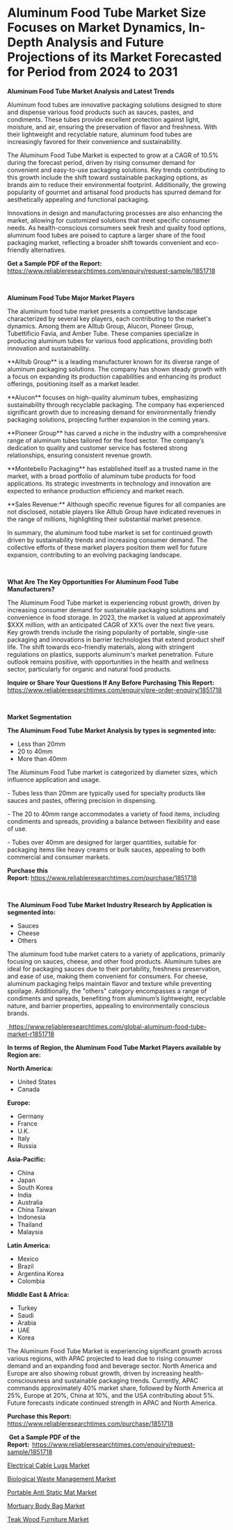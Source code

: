 <p><h1>Aluminum Food Tube Market Size Focuses on Market Dynamics, In-Depth Analysis and Future Projections of its Market Forecasted for Period from 2024 to 2031</h1></p><p><strong>Aluminum Food Tube Market Analysis and Latest Trends</strong></p>
<p><p>Aluminum food tubes are innovative packaging solutions designed to store and dispense various food products such as sauces, pastes, and condiments. These tubes provide excellent protection against light, moisture, and air, ensuring the preservation of flavor and freshness. With their lightweight and recyclable nature, aluminum food tubes are increasingly favored for their convenience and sustainability.</p><p>The Aluminum Food Tube Market is expected to grow at a CAGR of 10.5% during the forecast period, driven by rising consumer demand for convenient and easy-to-use packaging solutions. Key trends contributing to this growth include the shift toward sustainable packaging options, as brands aim to reduce their environmental footprint. Additionally, the growing popularity of gourmet and artisanal food products has spurred demand for aesthetically appealing and functional packaging.</p><p>Innovations in design and manufacturing processes are also enhancing the market, allowing for customized solutions that meet specific consumer needs. As health-conscious consumers seek fresh and quality food options, aluminum food tubes are poised to capture a larger share of the food packaging market, reflecting a broader shift towards convenient and eco-friendly alternatives.</p></p>
<p><strong>Get a Sample PDF of the Report:&nbsp;</strong> <a href="https://www.reliableresearchtimes.com/enquiry/request-sample/1851718?utm_campaign=1565&utm_medium=2&utm_source=Github&utm_content=ia&utm_term=18102024&utm_id=aluminum-food-tube">https://www.reliableresearchtimes.com/enquiry/request-sample/1851718</a></p>
<p>&nbsp;</p>
<p><strong>Aluminum Food Tube Major Market Players</strong></p>
<p><p>The aluminum food tube market presents a competitive landscape characterized by several key players, each contributing to the market's dynamics. Among them are Alltub Group, Alucon, Pioneer Group, Tubettificio Favia, and Amber Tube. These companies specialize in producing aluminum tubes for various food applications, providing both innovation and sustainability.</p><p>**Alltub Group** is a leading manufacturer known for its diverse range of aluminum packaging solutions. The company has shown steady growth with a focus on expanding its production capabilities and enhancing its product offerings, positioning itself as a market leader.</p><p>**Alucon** focuses on high-quality aluminum tubes, emphasizing sustainability through recyclable packaging. The company has experienced significant growth due to increasing demand for environmentally friendly packaging solutions, projecting further expansion in the coming years.</p><p>**Pioneer Group** has carved a niche in the industry with a comprehensive range of aluminum tubes tailored for the food sector. The company’s dedication to quality and customer service has fostered strong relationships, ensuring consistent revenue growth.</p><p>**Montebello Packaging** has established itself as a trusted name in the market, with a broad portfolio of aluminum tube products for food applications. Its strategic investments in technology and innovation are expected to enhance production efficiency and market reach.</p><p>**Sales Revenue:** Although specific revenue figures for all companies are not disclosed, notable players like Alltub Group have indicated revenues in the range of millions, highlighting their substantial market presence.</p><p>In summary, the aluminum food tube market is set for continued growth driven by sustainability trends and increasing consumer demand. The collective efforts of these market players position them well for future expansion, contributing to an evolving packaging landscape.</p></p>
<p>&nbsp;</p>
<p><strong>What Are The Key Opportunities For Aluminum Food Tube Manufacturers?</strong></p>
<p><p>The Aluminum Food Tube market is experiencing robust growth, driven by increasing consumer demand for sustainable packaging solutions and convenience in food storage. In 2023, the market is valued at approximately $XXX million, with an anticipated CAGR of XX% over the next five years. Key growth trends include the rising popularity of portable, single-use packaging and innovations in barrier technologies that extend product shelf life. The shift towards eco-friendly materials, along with stringent regulations on plastics, supports aluminum's market penetration. Future outlook remains positive, with opportunities in the health and wellness sector, particularly for organic and natural food products.</p></p>
<p><strong>Inquire or Share Your Questions If Any Before Purchasing This Report:</strong> <a href="https://www.reliableresearchtimes.com/enquiry/pre-order-enquiry/1851718?utm_campaign=1565&utm_medium=2&utm_source=Github&utm_content=ia&utm_term=18102024&utm_id=aluminum-food-tube">https://www.reliableresearchtimes.com/enquiry/pre-order-enquiry/1851718</a></p>
<p>&nbsp;</p>
<p><strong>Market Segmentation</strong></p>
<p><strong>The Aluminum Food Tube Market Analysis by types is segmented into:</strong></p>
<p><ul><li>Less than 20mm</li><li>20 to 40mm</li><li>More than 40mm</li></ul></p>
<p><p>The Aluminum Food Tube market is categorized by diameter sizes, which influence application and usage. </p><p>- Tubes less than 20mm are typically used for specialty products like sauces and pastes, offering precision in dispensing. </p><p>- The 20 to 40mm range accommodates a variety of food items, including condiments and spreads, providing a balance between flexibility and ease of use. </p><p>- Tubes over 40mm are designed for larger quantities, suitable for packaging items like heavy creams or bulk sauces, appealing to both commercial and consumer markets.</p></p>
<p><strong>Purchase this Report:&nbsp;</strong><a href="https://www.reliableresearchtimes.com/purchase/1851718?utm_campaign=1565&utm_medium=2&utm_source=Github&utm_content=ia&utm_term=18102024&utm_id=aluminum-food-tube">https://www.reliableresearchtimes.com/purchase/1851718</a></p>
<p>&nbsp;</p>
<p><strong>The Aluminum Food Tube Market Industry Research by Application is segmented into:</strong></p>
<p><ul><li>Sauces</li><li>Cheese</li><li>Others</li></ul></p>
<p><p>The aluminum food tube market caters to a variety of applications, primarily focusing on sauces, cheese, and other food products. Aluminum tubes are ideal for packaging sauces due to their portability, freshness preservation, and ease of use, making them convenient for consumers. For cheese, aluminum packaging helps maintain flavor and texture while preventing spoilage. Additionally, the "others" category encompasses a range of condiments and spreads, benefiting from aluminum’s lightweight, recyclable nature, and barrier properties, appealing to environmentally conscious brands.</p></p>
<p><a href="https://www.reliableresearchtimes.com/global-aluminum-food-tube-market-r1851718?utm_campaign=1565&utm_medium=2&utm_source=Github&utm_content=ia&utm_term=18102024&utm_id=aluminum-food-tube">&nbsp;https://www.reliableresearchtimes.com/global-aluminum-food-tube-market-r1851718</a></p>
<p><strong>In terms of Region, the Aluminum Food Tube Market Players available by Region are:</strong></p>
<p>
    <p> <strong> North America: </strong>
        <ul>
            <li>United States</li>
            <li>Canada</li>
        </ul>
        </p> 
    <p> <strong> Europe: </strong>
        <ul>
            <li>Germany</li>
            <li>France</li>
            <li>U.K.</li>
            <li>Italy</li>
            <li>Russia</li>
        </ul>
        </p> 
    <p> <strong> Asia-Pacific: </strong>
        <ul>
            <li>China</li>
            <li>Japan</li>
            <li>South Korea</li>
            <li>India</li>
            <li>Australia</li>
            <li>China Taiwan</li>
            <li>Indonesia</li>
            <li>Thailand</li>
            <li>Malaysia</li>
        </ul>
        </p> 
    <p> <strong> Latin America: </strong>
        <ul>
            <li>Mexico</li>
            <li>Brazil</li>
            <li>Argentina Korea</li>
            <li>Colombia</li>
        </ul>
        </p> 
    <p> <strong> Middle East & Africa: </strong>
        <ul>
            <li>Turkey</li>
            <li>Saudi</li>
            <li>Arabia</li>
            <li>UAE</li>
            <li>Korea</li>
        </ul>
    </p>
    </p>
<p><p>The Aluminum Food Tube Market is experiencing significant growth across various regions, with APAC projected to lead due to rising consumer demand and an expanding food and beverage sector. North America and Europe are also showing robust growth, driven by increasing health-consciousness and sustainable packaging trends. Currently, APAC commands approximately 40% market share, followed by North America at 25%, Europe at 20%, China at 10%, and the USA contributing about 5%. Future forecasts indicate continued strength in APAC and North America.</p></p>
<p><strong>Purchase this Report: </strong><a href="https://www.reliableresearchtimes.com/purchase/1851718?utm_campaign=1565&utm_medium=2&utm_source=Github&utm_content=ia&utm_term=18102024&utm_id=aluminum-food-tube">https://www.reliableresearchtimes.com/purchase/1851718</a></p>
<p>&nbsp;<strong>Get a Sample PDF of the Report:&nbsp;&nbsp;</strong><a href="https://www.reliableresearchtimes.com/enquiry/request-sample/1851718?utm_campaign=1565&utm_medium=2&utm_source=Github&utm_content=ia&utm_term=18102024&utm_id=aluminum-food-tube">https://www.reliableresearchtimes.com/enquiry/request-sample/1851718</a></p>
<p><strong></strong></p>
<p><p><a href="https://www.linkedin.com/pulse/global-electrical-cable-lugs-industry-research-report-competitive-qrsvc?utm_campaign=1565&utm_medium=2&utm_source=Github&utm_content=ia&utm_term=18102024&utm_id=aluminum-food-tube">Electrical Cable Lugs Market</a></p><p><a href="https://www.linkedin.com/pulse/consumer-behavior-shifts-biological-waste-management-market-demand-iaapf?utm_campaign=1565&utm_medium=2&utm_source=Github&utm_content=ia&utm_term=18102024&utm_id=aluminum-food-tube">Biological Waste Management Market</a></p><p><a href="https://www.linkedin.com/pulse/market-forecasting-change-global-portable-anti-static-mat-2cmke?utm_campaign=1565&utm_medium=2&utm_source=Github&utm_content=ia&utm_term=18102024&utm_id=aluminum-food-tube">Portable Anti Static Mat Market</a></p><p><a href="https://www.linkedin.com/pulse/future-innovation-global-mortuary-body-bag-market-growth-cagxe?utm_campaign=1565&utm_medium=2&utm_source=Github&utm_content=ia&utm_term=18102024&utm_id=aluminum-food-tube">Mortuary Body Bag Market</a></p><p><a href="https://www.linkedin.com/pulse/teak-wood-furniture-momentum-charting-114-cagr-path-2024-2031-uj8pe?utm_campaign=1565&utm_medium=2&utm_source=Github&utm_content=ia&utm_term=18102024&utm_id=aluminum-food-tube">Teak Wood Furniture Market</a></p></p>